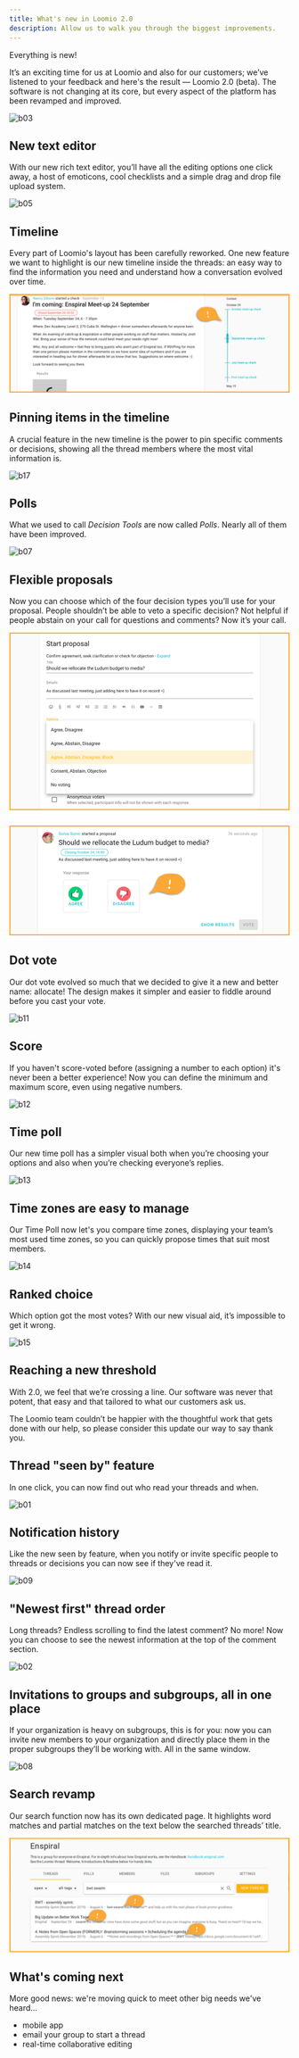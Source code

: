 ```yaml
---
title: What's new in Loomio 2.0
description: Allow us to walk you through the biggest improvements.
---
```


Everything is new!

It’s an exciting time for us at Loomio and also for our customers; we’ve listened to your feedback and here's the result — Loomio 2.0 (beta). The software is not changing at its core, but every aspect of the platform has been revamped and improved.

![b03](https://imgur.com/Yo3LYjK.jpg)

## New text editor

With our new rich text editor, you’ll have all the editing options one click away, a host of emoticons, cool checklists and a simple drag and drop file upload system.

![b05](https://imgur.com/JuMqORL.jpg)

## Timeline

Every part of Loomio's layout has been carefully reworked. One new feature we want to highlight is our new timeline inside the threads: an easy way to find the information you need and understand how a conversation evolved over time.

![b16](new_timeline.png)

## Pinning items in the timeline

A crucial feature in the new timeline is the power to pin specific comments or decisions, showing all the thread members where the most vital information is.

![b17](https://imgur.com/A91plYY.png)

## Polls

What we used to call _Decision Tools_ are now called _Polls_. Nearly all of them have been improved.

![b07](https://imgur.com/3l100CM.jpg)

## Flexible proposals

Now you can choose which of the four decision types you’ll use for your proposal. People shouldn’t be able to veto a specific decision? Not helpful if people abstain on your call for questions and comments? Now it’s your call.

![b10](flexible_proposals1.png)

## Dot vote

Our dot vote evolved so much that we decided to give it a new and better name: allocate! The design makes it simpler and easier to fiddle around before you cast your vote.

![b11](https://imgur.com/uuhJCPr.jpg)

## Score

If you haven't score-voted before (assigning a number to each option) it's never been a better experience! Now you can define the minimum and maximum score, even using negative numbers.

![b12](https://imgur.com/kLXKujG.jpg)

## Time poll

Our new time poll has a simpler visual both when you’re choosing your options and also when you’re checking everyone’s replies.

![b13](https://imgur.com/cmde9LX.jpg)

## Time zones are easy to manage

Our Time Poll now let's you compare time zones, displaying your team’s most used time zones, so you can quickly propose times that suit most members.

![b14](https://imgur.com/M9L6byc.jpg)

## Ranked choice

Which option got the most votes? With our new visual aid, it’s impossible to get it wrong.

![b15](https://imgur.com/4zU6t7Z.jpg)

## Reaching a new threshold

With 2.0, we feel that we’re crossing a line. Our software was never that potent, that easy and that tailored to what our customers ask us.

The Loomio team couldn’t be happier with the thoughtful work that gets done with our help, so please consider this update our way to say thank you.

## Thread "seen by" feature

In one click, you can now find out who read your threads and when.

![b01](https://imgur.com/Ul7nlDE.jpg)


## Notification history

Like the new seen by feature, when you notify or invite specific people to threads or decisions you can now see if they've read it.

![b09](https://imgur.com/cw73W7K.jpg)

## "Newest first" thread order

Long threads? Endless scrolling to find the latest comment? No more! Now you can choose to see the newest information at the top of the comment section.

![b02](https://imgur.com/GObaODT.jpg)

## Invitations to groups and subgroups, all in one place

If your organization is heavy on subgroups, this is for you: now you can invite new members to your organization and directly place them in the proper subgroups they’ll be working with. All in the same window.

![b08](https://imgur.com/HCu4nJY.jpg)

## Search revamp

Our search function now has its own dedicated page. It highlights word matches and partial matches on the text below the searched threads’ title.

![b04](search_revamp.png)

## What's coming next

More good news: we're moving quick to meet other big needs we've heard…

- mobile app
- email your group to start a thread
- real-time collaborative editing
